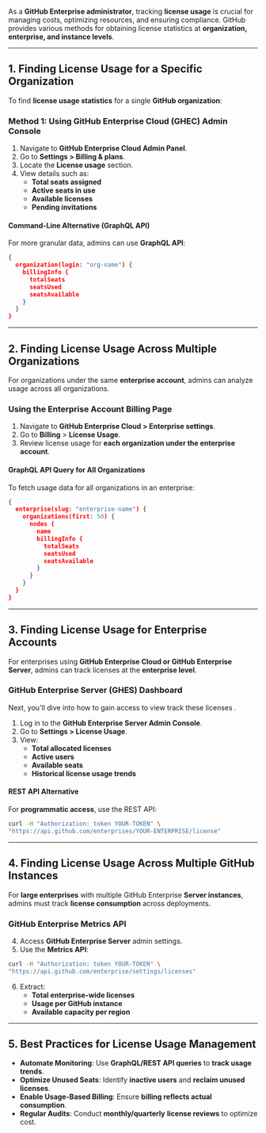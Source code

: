 As a **GitHub Enterprise administrator**, tracking **license usage** is crucial for managing costs, optimizing resources, and ensuring compliance. GitHub provides various methods for obtaining license statistics at **organization, enterprise, and instance levels**.

---

## **1. Finding License Usage for a Specific Organization**

To find **license usage statistics** for a single **GitHub organization**:

### **Method 1: Using GitHub Enterprise Cloud (GHEC) Admin Console**

1. Navigate to **GitHub Enterprise Cloud Admin Panel**.
2. Go to **Settings > Billing & plans**.
3. Locate the **License usage** section.
4. View details such as:
    - **Total seats assigned**
    - **Active seats in use**
    - **Available licenses**
    - **Pending invitations**

#### **Command-Line Alternative (GraphQL API)**

For more granular data, admins can use **GraphQL API**:

```json
{
  organization(login: "org-name") {
    billingInfo {
      totalSeats
      seatsUsed
      seatsAvailable
    }
  }
}
```


---

## **2. Finding License Usage Across Multiple Organizations**

For organizations under the same **enterprise account**, admins can analyze usage across all organizations.

### **Using the Enterprise Account Billing Page**

1. Navigate to **GitHub Enterprise Cloud > Enterprise settings**.
2. Go to **Billing** > **License Usage**.
3. Review license usage for **each organization under the enterprise account**.

#### **GraphQL API Query for All Organizations**

To fetch usage data for all organizations in an enterprise:
```json
{
  enterprise(slug: "enterprise-name") {
    organizations(first: 50) {
      nodes {
        name
        billingInfo {
          totalSeats
          seatsUsed
          seatsAvailable
        }
      }
    }
  }
}

```


---

## **3. Finding License Usage for Enterprise Accounts**

For enterprises using **GitHub Enterprise Cloud or GitHub Enterprise Server**, admins can track licenses at the **enterprise level**.

### **GitHub Enterprise Server (GHES) Dashboard**

Next, you'll dive into how to gain access to view track these licenses .

1. Log in to the **GitHub Enterprise Server Admin Console**.
2. Go to **Settings > License Usage**.
3. View:
    - **Total allocated licenses**
    - **Active users**
    - **Available seats**
    - **Historical license usage trends**

#### **REST API Alternative**

For **programmatic access**, use the REST API:

```bash
curl -H "Authorization: token YOUR-TOKEN" \
"https://api.github.com/enterprises/YOUR-ENTERPRISE/license"
```

---
## **4. Finding License Usage Across Multiple GitHub Instances**

For **large enterprises** with multiple GitHub Enterprise **Server instances**, admins must track **license consumption** across deployments.

### **GitHub Enterprise Metrics API**

4. Access **GitHub Enterprise Server** admin settings.
5. Use the **Metrics API**:
```bash
curl -H "Authorization: token YOUR-TOKEN" \
"https://api.github.com/enterprise/settings/licenses"

```
    
6. Extract:
    - **Total enterprise-wide licenses**
    - **Usage per GitHub instance**
    - **Available capacity per region**

---

## **5. Best Practices for License Usage Management**

- **Automate Monitoring**: Use **GraphQL/REST API queries** to **track usage trends**.  
- **Optimize Unused Seats**: Identify **inactive users** and **reclaim unused licenses**.  
- **Enable Usage-Based Billing**: Ensure **billing reflects actual consumption**.  
- **Regular Audits**: Conduct **monthly/quarterly** **license reviews** to optimize cost.
